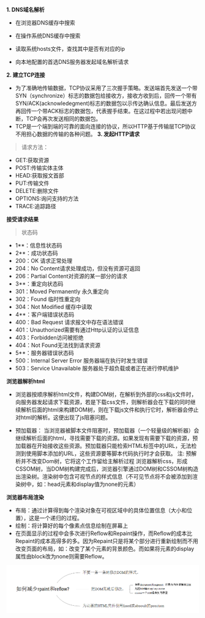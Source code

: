 
 

 **1. DNS域名解析**

+ 在浏览器DNS缓存中搜索

+ 在操作系统DNS缓存中搜索

+ 读取系统hosts文件，查找其中是否有对应的ip

+ 向本地配置的首选DNS服务器发起域名解析请求



**2. 建立TCP连接**
+ 为了准确地传输数据，TCP协议采用了三次握手策略。发送端首先发送一个带SYN（synchronize）标志的数据包给接收方，接收方收到后，回传一个带有SYN/ACK(acknowledegment)标志的数据包以示传达确认信息。最后发送方再回传一个带ACK标志的数据包，代表握手结束。在这过程中若出现问题中断，TCP会再次发送相同的数据包。
+ TCP是一个端到端的可靠的面向连接的协议，所以HTTP基于传输层TCP协议不用担心数据的传输的各种问题。
**3. 发起HTTP请求**
> 请求方法：
+ GET:获取资源
+ POST:传输实体主体
+ HEAD:获取报文首部
+ PUT:传输文件
+ DELETE:删除文件
+ OPTIONS:询问支持的方法
+ TRACE:追踪路径

**接受请求结果**
> 状态码
+ 1**：信息性状态码
+ 2**：成功状态码
+ 200：OK 请求正常处理
+ 204：No Content请求处理成功，但没有资源可返回
+ 206：Partial Content对资源的某一部分的请求
+ 3**：重定向状态码
+ 301：Moved Permanently 永久重定向
+ 302：Found 临时性重定向
+ 304：Not Modified 缓存中读取
+ 4**：客户端错误状态码
+ 400：Bad Request 请求报文中存在语法错误
+ 401：Unauthorized需要有通过Http认证的认证信息
+ 403：Forbidden访问被拒绝
+ 404：Not Found无法找到请求资源
+ 5**：服务器错误状态码
+ 500：Internal Server Error 服务器端在执行时发生错误
+ 503：Service Unavailable 服务器处于超负载或者正在进行停机维护

**浏览器解析html**
+ 浏览器按顺序解析html文件，构建DOM树，在解析到外部的css和js文件时，向服务器发起请求下载资源，若是下载css文件，则解析器会在下载的同时继续解析后面的html来构建DOM树，则在下载js文件和执行它时，解析器会停止对html的解析。这便出现了js阻塞问题。

+ 预加载器：
当浏览器被脚本文件阻塞时，预加载器（一个轻量级的解析器）会继续解析后面的html，寻找需要下载的资源。如果发现有需要下载的资源，预加载器在开始接收这些资源。预加载器只能检索HTML标签中的URL，无法检测到使用脚本添加的URL，这些资源要等脚本代码执行时才会获取。
注: 预解析并不改变Dom树，它将这个工作留给主解析过程
浏览器解析css，形成CSSOM树，当DOM树构建完成后，浏览器引擎通过DOM树和CSSOM树构造出渲染树。渲染树中包含可视节点的样式信息（不可见节点将不会被添加到渲染树中，如：head元素和display值为none的元素）



**浏览器布局渲染**
+ 布局：通过计算得到每个渲染对象在可视区域中的具体位置信息（大小和位置），这是一个递归的过程。
+ 绘制：将计算好的每个像素点信息绘制在屏幕上
+ 在页面显示的过程中会多次进行Reflow和Repaint操作，而Reflow的成本比Repaint的成本高得多的多。因为Repaint只是将某个部分进行重新绘制而不用改变页面的布局，如：改变了某个元素的背景颜色。而如果将元素的display属性由block改为none则需要Reflow。


![减少重排和重绘](./images/reflow.png)